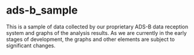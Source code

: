# ads-b_sample
This is a sample of data collected by our proprietary ADS-B data reception system and graphs of the analysis results. As we are currently in the early stages of development, the graphs and other elements are subject to significant changes.

